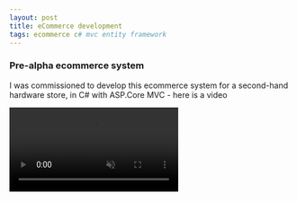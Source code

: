 ```yaml
---
layout: post
title: eCommerce development
tags: ecommerce c# mvc entity framework
---
```


### Pre-alpha ecommerce system

I was commissioned to develop this ecommerce system for a second-hand hardware store, in C# with ASP.Core MVC - here is a video

<video loop="true" muted autoplay controls>
    <source src="/assets/videos/hardwarehub.mp4" type="video/mp4">
</video>
